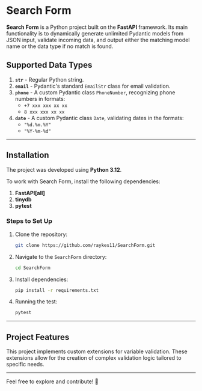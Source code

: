 # Search Form

**Search Form** is a Python project built on the **FastAPI** framework. Its main functionality is to dynamically generate unlimited Pydantic models from JSON input, validate incoming data, and output either the matching model name or the data type if no match is found.  

## Supported Data Types

1. **`str`** - Regular Python string.  
2. **`email`** - Pydantic's standard `EmailStr` class for email validation.  
3. **`phone`** - A custom Pydantic class `PhoneNumber`, recognizing phone numbers in formats:  
   - `+7 xxx xxx xx xx`  
   - `8 xxx xxx xx xx`  
4. **`date`** - A custom Pydantic class `Date`, validating dates in the formats:  
   - `"%d.%m.%Y"`  
   - `"%Y-%m-%d"`  

---

## Installation

The project was developed using **Python 3.12**.  

To work with Search Form, install the following dependencies:  

1. **FastAPI[all]**  
2. **tinydb**  
3. **pytest**  

### Steps to Set Up  

1. Clone the repository:  
   ```bash
   git clone https://github.com/raykes11/SearchForm.git
   ```

2. Navigate to the `SearchForm` directory:  
   ```bash
   cd SearchForm
   ```

3. Install dependencies:  
   ```bash
   pip install -r requirements.txt
   ```
4. Running the test:  
   ```bash
   pytest
   ```

---

## Project Features

This project implements custom extensions for variable validation. These extensions allow for the creation of complex validation logic tailored to specific needs.

---  

Feel free to explore and contribute! 🎉